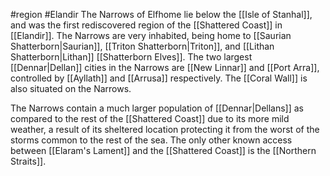 #region #Elandir
The Narrows of Elfhome lie below the [[Isle of Stanhal]], and was the first rediscovered region of the [[Shattered Coast]] in [[Elandir]]. The Narrows are very inhabited, being home to [[Saurian Shatterborn|Saurian]], [[Triton Shatterborn|Triton]], and [[Lithan Shatterborn|Lithan]] [[Shatterborn Elves]].
The two largest [[Dennar|Dellan]] cities in the Narrows are [[New Linnar]] and [[Port Arra]], controlled by [[Ayllath]] and [[Arrusa]] respectively. The [[Coral Wall]] is also situated on the Narrows.

The Narrows contain a much larger population of [[Dennar|Dellans]] as compared to the rest of the [[Shattered Coast]] due to its more mild weather, a result of its sheltered location protecting it from the worst of the storms common to the rest of the sea. The only other known access between [[Elaram's Lament]] and the [[Shattered Coast]] is the [[Northern Straits]].